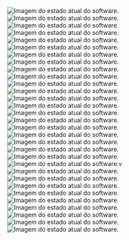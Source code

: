 <img src="1.png" alt="Imagem do estado atual do software.">
<img src="2.png" alt="Imagem do estado atual do software.">
<img src="3.png" alt="Imagem do estado atual do software.">
<img src="4.png" alt="Imagem do estado atual do software.">
<img src="5.png" alt="Imagem do estado atual do software.">
<img src="6.png" alt="Imagem do estado atual do software.">
<img src="7.png" alt="Imagem do estado atual do software.">
<img src="8.png" alt="Imagem do estado atual do software.">
<img src="9.png" alt="Imagem do estado atual do software.">
<img src="10.png" alt="Imagem do estado atual do software.">
<img src="11.png" alt="Imagem do estado atual do software.">
<img src="12.png" alt="Imagem do estado atual do software.">
<img src="13.png" alt="Imagem do estado atual do software.">
<img src="14.png" alt="Imagem do estado atual do software.">
<img src="15.png" alt="Imagem do estado atual do software.">
<img src="16.png" alt="Imagem do estado atual do software.">
<img src="17.png" alt="Imagem do estado atual do software.">
<img src="18.png" alt="Imagem do estado atual do software.">
<img src="19.png" alt="Imagem do estado atual do software.">
<img src="20.png" alt="Imagem do estado atual do software.">
<img src="21.png" alt="Imagem do estado atual do software.">
<img src="22.png" alt="Imagem do estado atual do software.">v
<img src="23.png" alt="Imagem do estado atual do software.">
<img src="24.png" alt="Imagem do estado atual do software.">
<img src="25.png" alt="Imagem do estado atual do software.">
<img src="26.png" alt="Imagem do estado atual do software.">
<img src="27.png" alt="Imagem do estado atual do software.">
<img src="28.png" alt="Imagem do estado atual do software.">
<img src="29.png" alt="Imagem do estado atual do software.">
<img src="30.png" alt="Imagem do estado atual do software.">
<img src="31.png" alt="Imagem do estado atual do software.">
